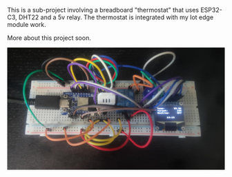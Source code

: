 This is a sub-project involving a breadboard "thermostat" that uses ESP32-C3, DHT22 and a 5v relay.
The thermostat is integrated with my Iot edge module work.

More about this project soon.

![thermostat](/thermostat-prototype/pictures/thermostat.jpg)
